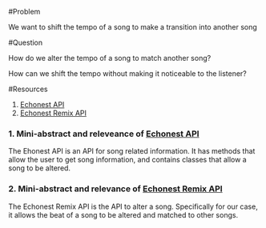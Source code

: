 #Problem

We want to shift the tempo of a song to make a transition into another song

#Question

How do we alter the tempo of a song to match another song?

How can we shift the tempo without making it noticeable to the listener?

#Resources
1. [Echonest API]
2. [Echonest Remix API]

### 1. Mini-abstract and releveance of [Echonest API]

The Ehonest API is an API for song related information.  It has methods that allow the user to get song information, and contains classes that allow a song to be altered.

### 2. Mini-abstract and relevance of [Echonest Remix API]

The Echonest Remix API is the API to alter a song.  Specifically for our case, it allows the beat of a song to be altered and matched to other songs.

[Echonest API]: http://developer.echonest.com/docs/v4
[Echonest Remix API]: http://echonest.github.io/remix/
